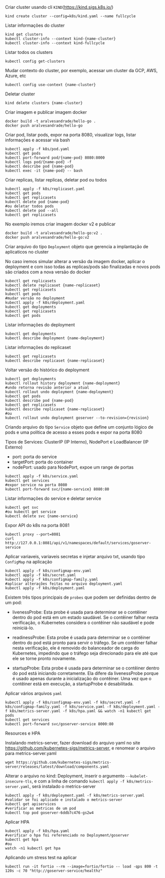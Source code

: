 Criar cluster usando cli `KIND`(https://kind.sigs.k8s.io/)

```
kind create cluster --config=k8s/kind.yaml --name fullcycle
```

Listar informações do cluster

```
kind get clusters
kubectl cluster-info --context kind-{name-cluster}
kubectl cluster-info --context kind-fullcycle
```

Listar todos os clusters

```
kubectl config get-clusters
```

Mudar contexto do cluster, por exemplo, acessar um cluster da GCP, AWS, Azure, etc

```
kubectl config use-context {name-cluster}
```

Deletar cluster

```
kind delete clusters {name-cluster}
```

Criar imagem e publicar imagem docker

```
docker build -t aralvesandrade/hello-go .
docker push aralvesandrade/hello-go
```

Criar pod, listar pods, expor na porta 8080, visualizar logs, listar informações e acessar via bash

```
kubectl apply -f k8s/pod.yaml
kubectl get pods
kubectl port-forward pod/{name-pod} 8080:8000
kubectl logs pod/{name-pod} -f
kubectl describe pod {name-pod}
kubectl exec -it {name-pod} -- bash
```

Criar replicas, listar replicas, deletar pod ou todos

```
kubectl apply -f k8s/replicaset.yaml
kubectl get pods
kubectl get replicasets
kubectl delete pod {name-pod}
#ou deletar todos pods
kubectl delete pod --all
kubectl get replicasets
```

No exemplo iremos criar imagem docker v2 e publicar

```
docker build -t aralvesandrade/hello-go:v2 .
docker push aralvesandrade/hello-go:v2
```

Criar arquivo do tipo `Deployment` objeto que gerencia a implantação de aplicaticos no cluster

No caso iremos simular alterar a versão da imagem docker, aplicar o deployment e com isso todas as replicas/pods são finalizadas e novos pods são criados com a nova versão do docker

```
kubectl get replicasets
kubectl delete replicaset {name-replicaset}
kubectl get replicasets
kubectl get pods
#mudar versão no deployment
kubectl apply -f k8s/deployment.yaml
kubectl get deployments
kubectl get replicasets
kubectl get pods
```

Listar informações do deployment

```
kubectl get deployments
kubectl describe deployment {name-deployment}
```

Listar informações do replicaset

```
kubectl get replicasets
kubectl describe replicaset {name-replicaset}
```

Voltar versão do histórico do deployment

```
kubectl get deployments
kubectl rollout history deployment {name-deployment}
#undo retorna revisão anterior a atual
kubectl rollout undo deployment {name-deployment}
kubectl get pods
kubectl describe pod {name-pod}
kubectl get replicasets
kubectl describe replicaset {name-replicaset}
#ou
kubectl rollout undo deployment goserver --to-revision={revision}
```

Criando arquivo do tipo `Service` objeto que define um conjunto lógico de pods e uma política de acesso a esses pods e expor na porta 8080

Tipos de Services: ClusterIP (IP Interno), NodePort e LoadBalancer (IP Externo)

- port: porta do service
- targetPort: porta do container
- nodePort: usado para NodePort, expoe um range de portas

```
kubectl apply -f k8s/service.yaml
kubectl get services
#expor service na porta 8080
kubectl port-forward svc/{name-service} 8080:80
```

Listar informações do service e deletar service

```
kubectl get svc
#ou kubectl get service
kubectl delete svc {name-service}
```

Expor API do k8s na porta 8081

```
kubectl proxy --port=8081
curl http://127.0.0.1:8081/api/v1/namespaces/default/services/goserver-service
```

Aplicar variaveis, variaveis secretas e injetar arquivo txt, usando tipo `ConfigMap` na aplicação

```
kubectl apply -f k8s/configmap-env.yaml
kubectl apply -f k8s/secret.yaml
kubectl apply -f k8s/configmap-family.yaml
#aplicar alterações feitas no arquivo deployment.yaml
kubectl apply -f k8s/deployment.yaml
```

Existem três tipos principais de `probes` que podem ser definidas dentro de um pod:

- livenessProbe: Esta probe é usada para determinar se o contêiner dentro do pod está em um estado saudável. Se o contêiner falhar nesta verificação, o Kubernetes considera o contêiner não saudável e pode reiniciá-lo.

- readinessProbe: Esta probe é usada para determinar se o contêiner dentro do pod está pronto para servir o tráfego. Se um contêiner falhar nesta verificação, ele é removido do balanceador de carga do Kubernetes, impedindo que o tráfego seja direcionado para ele até que ele se torne pronto novamente.

- startupProbe: Esta probe é usada para determinar se o contêiner dentro do pod está iniciando corretamente. Ela difere da livenessProbe porque é usado apenas durante a inicialização do contêiner. Uma vez que o contêiner está em execução, a startupProbe é desabilitada.

Aplicar vários arquivos `yaml`

```
kubectl apply -f k8s/configmap-env.yaml -f k8s/secret.yaml -f k8s/configmap-family.yaml -f k8s/service.yaml -f k8s/deployment.yaml -f k8s/metrics-server.yaml -f k8s/hpa.yaml && watch -n1 kubectl get pods
kubectl get services
kubectl port-forward svc/goserver-service 8000:80
```

Resources e HPA

Instalando metrics-server, fazer download do arquivo yaml no site https://github.com/kubernetes-sigs/metrics-server, e renomear o arquivo para metrics-server.yaml

```
wget https://github.com/kubernetes-sigs/metrics-server/releases/latest/download/components.yaml
```

Alterar o arquivo no kind: Deployment, inserir o argumento `--kubelet-insecure-tls`, e com a linha de comando `kubectl apply -f k8s/metrics-server.yaml`, será instalado o metrics-server

```
kubectl apply -f k8s/deployment.yaml -f k8s/metrics-server.yaml
#validar se foi aplicado e instalado o metrics-server
kubectl get apiservices
#verificar as metricas de um pod
kubectl top pod goserver-6ddb7c476-gs2w4
```

Aplicar HPA

```
kubectl apply -f k8s/hpa.yaml
#verificar o hpa foi referenciado no Deployment/goserver
kubectl get hpa
#ou
watch -n1 kubectl get hpa
```

Aplicando um stress test na aplicar

```
kubectl run -it fortio --rm --image=fortio/fortio -- load -qps 800 -t 120s -c 70 "http://goserver-service/healthz"
```
